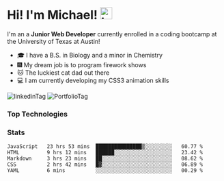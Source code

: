 # Hi!  I'm Michael! <img src="https://user-images.githubusercontent.com/1303154/88677602-1635ba80-d120-11ea-84d8-d263ba5fc3c0.gif" width="28px" alt="hi">

I'm an a **Junior Web Developer** currently enrolled in a coding bootcamp at the University of Texas at Austin!

- :mortar_board: I have a B.S. in Biology and a minor in Chemistry
- :fireworks: My dream job is to program firework shows
- :cat: The luckiest cat dad out there
- :computer: I am currently developing my CSS3 animation skills

![linkedinTag](https://img.shields.io/twitter/url?color=blue&label=LinkedIn&logo=linkedin&logoColor=white&style=for-the-badge&url=https%3A%2F%2Fwww.linkedin.com%2Fin%2Fmichaeljosephklein%2F)
![PortfolioTag](https://img.shields.io/twitter/url?color=success&label=Portfolio&style=for-the-badge&url=https%3A%2F%2Finklein1997.github.io%2FProfessional-Portfolio-V2%2F)

### Top Technologies


### Stats

<!--START_SECTION:waka-->
```text
JavaScript   23 hrs 53 mins  ███████████████▒░░░░░░░░░   60.77 % 
HTML         9 hrs 12 mins   ██████░░░░░░░░░░░░░░░░░░░   23.42 % 
Markdown     3 hrs 23 mins   ██░░░░░░░░░░░░░░░░░░░░░░░   08.62 % 
CSS          2 hrs 42 mins   █▓░░░░░░░░░░░░░░░░░░░░░░░   06.89 % 
YAML         6 mins          ░░░░░░░░░░░░░░░░░░░░░░░░░   00.29 % 
```
<!--END_SECTION:waka-->